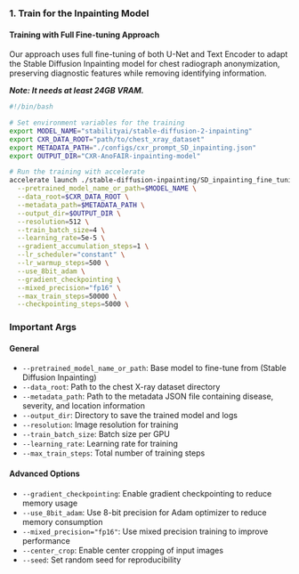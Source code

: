 ### 1. Train for the Inpainting Model

#### **Training with Full Fine-tuning Approach**

Our approach uses full fine-tuning of both U-Net and Text Encoder to adapt the Stable Diffusion Inpainting model for chest radiograph anonymization, preserving diagnostic features while removing identifying information.

___Note: It needs at least 24GB VRAM.___

```bash
#!/bin/bash

# Set environment variables for the training
export MODEL_NAME="stabilityai/stable-diffusion-2-inpainting"
export CXR_DATA_ROOT="path/to/chest_xray_dataset"
export METADATA_PATH="./configs/cxr_prompt_SD_inpainting.json"
export OUTPUT_DIR="CXR-AnoFAIR-inpainting-model"

# Run the training with accelerate
accelerate launch ./stable-diffusion-inpainting/SD_inpainting_fine_tuning.py \
  --pretrained_model_name_or_path=$MODEL_NAME \
  --data_root=$CXR_DATA_ROOT \
  --metadata_path=$METADATA_PATH \
  --output_dir=$OUTPUT_DIR \
  --resolution=512 \
  --train_batch_size=4 \
  --learning_rate=5e-5 \
  --gradient_accumulation_steps=1 \
  --lr_scheduler="constant" \
  --lr_warmup_steps=500 \
  --use_8bit_adam \
  --gradient_checkpointing \
  --mixed_precision="fp16" \
  --max_train_steps=50000 \
  --checkpointing_steps=5000 \
```

### **Important Args**

#### **General**

- `--pretrained_model_name_or_path`: Base model to fine-tune from (Stable Diffusion Inpainting)
- `--data_root`: Path to the chest X-ray dataset directory
- `--metadata_path`: Path to the metadata JSON file containing disease, severity, and location information
- `--output_dir`: Directory to save the trained model and logs
- `--resolution`: Image resolution for training
- `--train_batch_size`: Batch size per GPU
- `--learning_rate`: Learning rate for training
- `--max_train_steps`: Total number of training steps

#### **Advanced Options**

- `--gradient_checkpointing`: Enable gradient checkpointing to reduce memory usage
- `--use_8bit_adam`: Use 8-bit precision for Adam optimizer to reduce memory consumption
- `--mixed_precision="fp16"`: Use mixed precision training to improve performance
- `--center_crop`: Enable center cropping of input images
- `--seed`: Set random seed for reproducibility



